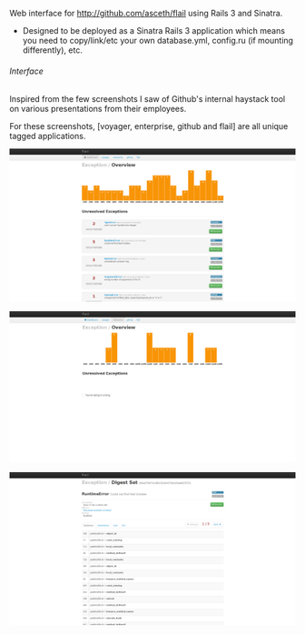 Web interface for http://github.com/asceth/flail using Rails 3 and Sinatra.

* Designed to be deployed as a Sinatra Rails 3 application which means you need to copy/link/etc your own database.yml, config.ru (if mounting differently), etc.


###### Interface
Inspired from the few screenshots I saw of Github's internal haystack tool on various presentations from their employees.

For these screenshots, [voyager, enterprise, github and flail] are all unique tagged applications.


![Applications with a lot of errors](https://github.com/asceth/flail_web/raw/master/vendor/github/errors.png)

![Single application view](https://github.com/asceth/flail_web/raw/master/vendor/github/single.png)

![Digest view](https://github.com/asceth/flail_web/raw/master/vendor/github/digest.png)
